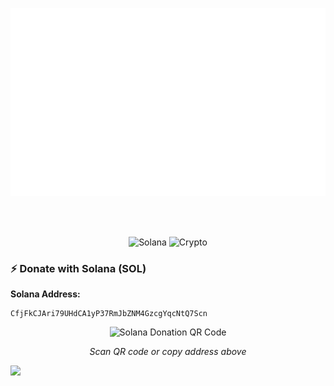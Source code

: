<p>
  <img src="github-metrics.svg"/>
</p>

<br/>
<br/>

<div align="center">

![Solana](https://img.shields.io/badge/Solana-9945FF?style=for-the-badge&logo=solana&logoColor=white)
![Crypto](https://img.shields.io/badge/Crypto-Donations-00D4AA?style=for-the-badge)

</div>

### ⚡ Donate with Solana (SOL)

**Solana Address:**
```
CfjFkCJAri79UHdCA1yP37RmJbZNM4GzcgYqcNtQ7Scn
```
<div align="center">
<img src="https://api.qrserver.com/v1/create-qr-code/?size=200x200&data=CfjFkCJAri79UHdCA1yP37RmJbZNM4GzcgYqcNtQ7Scn" alt="Solana Donation QR Code" width="200">

*Scan QR code or copy address above*

</div>

<a href="https://twitter.com/Miezhiko">
  <img src="https://img.shields.io/twitter/follow/Miezhiko.svg?style=social"/>
</a>
